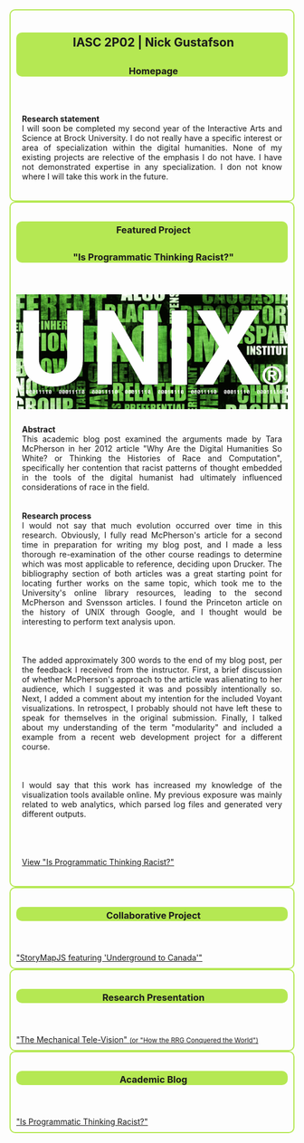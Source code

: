 <style type="text/css">
.portfolio-section { border:solid 2px #B5E853;border-radius:10px;padding:10px }
.portfolio-section header { border-radius:10px;background-color:#B5E853 }
.portfolio-section h2, .portfolio-section h3 { color:#1A1A1A;padding:5px 0 0 5px }

p { padding:10px;text-align:justify }
</style>

<section id="about-me" class="portfolio-section">
<header>
<h2>IASC 2P02 | Nick Gustafson</h2>
<h3>Homepage</h3>
</header>

<p><strong>Research statement</strong><br />
I will soon be completed my second year of the Interactive Arts and Science at Brock University.  I do not really have a specific interest or area of specialization within the digital humanities.  None of my existing projects are relective of the emphasis I do not have.  I have not demonstrated expertise in any specialization.  I don not know where I will take this work in the future. 
</p>

<!--						
A 200 word statement that answers the following questions:

- What is your major and year?
- What is your specific research interest/area of specialization within the digital humanities? What
research program would you like to undertake in the field?
- How are your existing projects reflective of this emphasis? How have you already demonstrated
expertise in your stated specialization?
- Where will you take this work in the future? (Assume you will continue to do research within the digital
humanities, even if this is not the case)						

Here is a short list of areas of specialization: critical infrastructure studies, geospatial analysis, data
visualization, text analysis, algorithmic criticism, media archaeology, cultural studies, built media
scholarship, and open access publishing. You are by no means restricted to this list when choosing a
specialization.
-->
</section>

<section id="featured" class="portfolio-section">
<header>
<h3>Featured Project</h3>
<h3>&quot;Is Programmatic Thinking Racist?&quot;</h3>
</header>

<img src="images/featured_img.png" border="0" alt="" />

<p>
<strong>Abstract</strong><br />
This academic blog post examined the arguments made by Tara McPherson in her 2012 article "Why Are the Digital Humanities So White? or Thinking the Histories of Race and Computation", specifically her contention that racist patterns of thought embedded in the tools of the digital humanist had ultimately influenced considerations of race in the field.
</p>

<!-- 
A 250 word abstract introducing the work: its main argument (thesis), approach or methodology,
research findings, and significance within the field.
-->

<p>
<strong>Research process</strong><br />
I would not say that much evolution occurred over time in this research.  Obviously, I fully read McPherson's article for a second time in preparation for writing my blog post, and I made a less thorough re-examination of the other course readings to determine which was most applicable to reference, deciding upon Drucker.  The bibliography section of both articles was a great starting point for locating further works on the same topic, which took me to the University's online library resources, leading to the second McPherson and Svensson articles.  I found the Princeton article on the history of UNIX through Google, and I thought would be interesting to perform text analysis upon.<br /><br />

The added approximately 300 words to the end of my blog post, per the feedback I received from the instructor.  First, a brief discussion of whether McPherson's approach to the article was alienating to her audience, which I suggested it was and possibly intentionally so.  Next, I added a comment about my intention for the included Voyant visualizations.  In retrospect, I probably should not have left these to speak for themselves in the original submission.  Finally, I talked about my understanding of the term &quot;modularity&quot; and included a example from a recent web development project for a different course.<br /><br />

I would say that this work has increased my knowledge of the visualization tools available online.  My previous exposure was mainly related to web analytics, which parsed log files and generated very different outputs.
</p>

<!--
A 250 word statement describing how this research evolved over time. This statement should describe
the revisions you made to the existing work based on instructor feedback. It should also explain how
your understanding of the field evolved based on the work undertaken.
-->

<a href="blog.html">View &quot;Is Programmatic Thinking Racist?&quot;</a>
</section>

<section id="collab" class="portfolio-section">
<header>
<h3>Collaborative Project</h3>
</header>
<a href="collab.html">&quot;StoryMapJS featuring 'Underground to Canada'&quot;</a>
</section>

<section id="research" class="portfolio-section">
<header>
<h3>Research Presentation</h3>
</header>
<a href="Reveal-Presentation/">&quot;The Mechanical Tele-Vision&quot; <small>(or &quot;How the RRG Conquered the World&quot;)</small></a>
</section>

<section id="blog" class="portfolio-section">
<header>
<h3>Academic Blog</h3>
</header>
<a href="blog.html">&quot;Is Programmatic Thinking Racist?&quot;</a>
</section>
